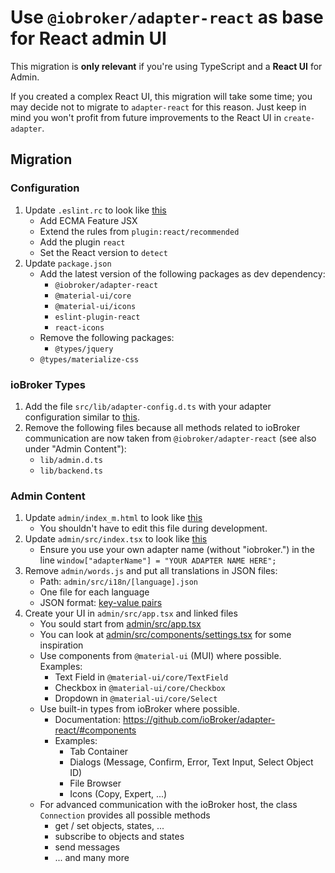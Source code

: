 # Use `@iobroker/adapter-react` as base for React admin UI

This migration is **only relevant** if you're using TypeScript and a **React UI** for Admin.

If you created a complex React UI, this migration will take some time; you may decide not to migrate to `adapter-react` for this reason.
Just keep in mind you won't profit from future improvements to the React UI in `create-adapter`.

## Migration

### Configuration

1. Update `.eslint.rc` to look like [this](../../test/baselines/adapter_TS_React/.eslint.rc)
    - Add ECMA Feature JSX
    - Extend the rules from `plugin:react/recommended`
    - Add the plugin `react`
    - Set the React version to `detect`
1. Update `package.json`
    - Add the latest version of the following packages as dev dependency:
        - `@iobroker/adapter-react`
        - `@material-ui/core`
        - `@material-ui/icons`
        - `eslint-plugin-react`
        - `react-icons`
    - Remove the following packages:
        - `@types/jquery`
    - `@types/materialize-css`

### ioBroker Types

1. Add the file `src/lib/adapter-config.d.ts` with your adapter configuration similar to [this](../../test/baselines/adapter_TS_React/lib/adapter-config.d.ts).
1. Remove the following files because all methods related to ioBroker communication are now taken from `@iobroker/adapter-react` (see also under "Admin Content"):
    - `lib/admin.d.ts`
    - `lib/backend.ts`

### Admin Content

1. Update `admin/index_m.html` to look like [this](../../test/baselines/adapter_TS_React/admin/index_m.html)
    - You shouldn't have to edit this file during development.
1. Update `admin/src/index.tsx` to look like [this](../../test/baselines/adapter_TS_React/admin/src/index.tsx)
    - Ensure you use your own adapter name (without "iobroker.") in the line `window["adapterName"] = "YOUR ADAPTER NAME HERE";`
1. Remove `admin/words.js` and put all translations in JSON files:
    - Path: `admin/src/i18n/[language].json`
    - One file for each language
    - JSON format: [key-value pairs](../../test/baselines/adapter_TS_React/admin/src/i18n/en.tsx)
1. Create your UI in `admin/src/app.tsx` and linked files
    - You sould start from [admin/src/app.tsx](../../test/baselines/adapter_TS_React/admin/src/app.tsx)
    - You can look at [admin/src/components/settings.tsx](../../test/baselines/adapter_TS_React/admin/src/components/settings.tsx) for some inspiration
    - Use components from `@material-ui` (MUI) where possible. Examples:
        - Text Field in `@material-ui/core/TextField`
        - Checkbox in `@material-ui/core/Checkbox`
        - Dropdown in `@material-ui/core/Select`
    - Use built-in types from ioBroker where possible.
        - Documentation: https://github.com/ioBroker/adapter-react/#components
        - Examples:
            - Tab Container
            - Dialogs (Message, Confirm, Error, Text Input, Select Object ID)
            - File Browser
            - Icons (Copy, Expert, ...)
    - For advanced communication with the ioBroker host, the class `Connection` provides all possible methods
        - get / set objects, states, ...
        - subscribe to objects and states
        - send messages
        - ... and many more
